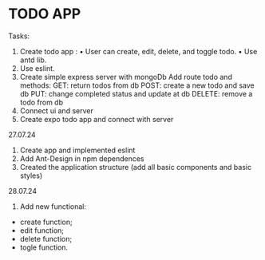 # TODO APP
Tasks: 
1.  Create todo app :
    •  User can create, edit, delete, and toggle todo.
    •  Use antd lib.
2.  Use eslint.
3.  Create simple express server with mongoDb
  Add route todo and methods:
    GET: return todos from db 
    POST: create a new todo and save db
    PUT: change completed status and update at db
    DELETE: remove a todo from db
4.  Connect ui and server
5.  Create expo todo app and connect with server

27.07.24
1. Create app and implemented eslint
2. Add Ant-Design in npm dependences
3. Created the application structure (add all basic components and basic styles)

28.07.24
1. Add new functional:
  - create function;
  - edit function;
  - delete function;
  - togle function.